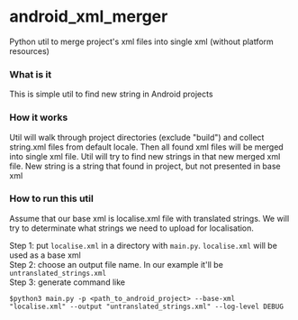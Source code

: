 # android_xml_merger
Python util to merge project's xml files into single xml (without platform resources) 

### What is it
This is simple util to find new string in Android projects 

### How it works 
Util will walk through project directories (exclude "build") and collect string.xml files from default locale. 
Then all found xml files will be merged into single xml file. Util will try to find new strings in that new 
merged xml file. New string is a string that found in project, but not presented in base xml 

### How to run this util  
Assume that our base xml is localise.xml file with translated strings. We will try to 
determinate what strings we need to upload for localisation. 

Step 1: put `localise.xml` in a directory with `main.py`. `localise.xml` will be used as a base xml   
Step 2: choose an output file name. In our example it'll be `untranslated_strings.xml`  
Step 3: generate command like 

`$python3 main.py -p <path_to_android_project> --base-xml "localise.xml" --output "untranslated_strings.xml" --log-level DEBUG`
